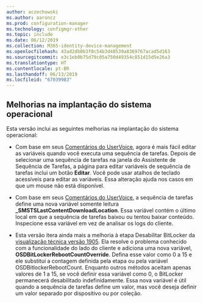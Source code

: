 ```yaml
---
author: aczechowski
ms.author: aaroncz
ms.prod: configuration-manager
ms.technology: configmgr-other
ms.topic: include
ms.date: 06/12/2019
ms.collection: M365-identity-device-management
ms.openlocfilehash: 43ad2db0b3f0c54b3d48539a8369767acad5d163
ms.sourcegitcommit: e3c1eb0b75d79c05a750d49354c851d15d5e26a3
ms.translationtype: HT
ms.contentlocale: pt-BR
ms.lasthandoff: 06/13/2019
ms.locfileid: "67039983"
---
```

## <a name="bkmk_osd"></a> Melhorias na implantação do sistema operacional

Esta versão inclui as seguintes melhorias na implantação do sistema operacional:

- Com base em seus [Comentários do UserVoice](https://configurationmanager.uservoice.com/forums/300492-ideas/suggestions/18751582-keyboard-support-for-edit-task-sequence-variables), agora é mais fácil editar as variáveis quando você executa uma sequência de tarefas. Depois de selecionar uma sequência de tarefas na janela do Assistente de Sequência de Tarefas, a página para editar variáveis de sequência de tarefas inclui um botão **Editar**. Você pode usar atalhos de teclado acessíveis para editar as variáveis. Essa alteração ajuda nos casos em que um mouse não está disponível.<!-- 4668846 -->

- Com base em seus [Comentários do UserVoice](https://configurationmanager.uservoice.com/forums/300492-ideas/suggestions/20172811-display-what-distribution-point-is-being-used-duri), a sequência de tarefas define uma nova variável somente leitura **_SMSTSLastContentDownloadLocation**. Essa variável contém o último local em que a sequência de tarefas baixou ou tentou baixar conteúdo. Inspecione essa variável em vez de analisar os logs do cliente.<!-- 2840337 -->

- Esta versão itera ainda mais a melhoria à etapa Desabilitar BitLocker da [visualização técnica versão 1905](/sccm/core/get-started/2019/technical-preview-1905#bkmk_osd). Ela resolve o problema conhecido com a funcionalidade do lado do cliente e adiciona uma nova variável, **OSDBitLockerRebootCountOverride**. Defina esse valor como 0 a 15 e ele substitui a contagem definida pela etapa ou pela variável OSDBitlockerRebootCount. Enquanto outros métodos aceitam apenas valores de 1 a 15, se você definir essa variável como 0, o BitLocker permanecerá desabilitado indefinidamente. Essa nova variável é útil quando a sequência de tarefas define um valor, mas você deseja definir um valor separado por dispositivo ou por coleção.<!-- 4512937 -->
